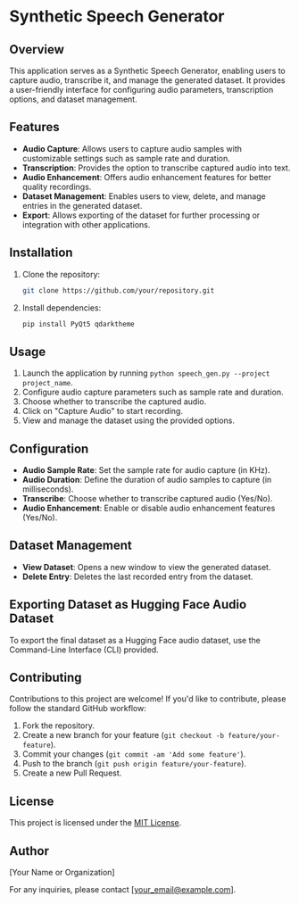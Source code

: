 # Synthetic Speech Generator

## Overview
This application serves as a Synthetic Speech Generator, enabling users to capture audio, transcribe it, and manage the generated dataset. It provides a user-friendly interface for configuring audio parameters, transcription options, and dataset management.

## Features
- **Audio Capture**: Allows users to capture audio samples with customizable settings such as sample rate and duration.
- **Transcription**: Provides the option to transcribe captured audio into text.
- **Audio Enhancement**: Offers audio enhancement features for better quality recordings.
- **Dataset Management**: Enables users to view, delete, and manage entries in the generated dataset.
- **Export**: Allows exporting of the dataset for further processing or integration with other applications.

## Installation
1. Clone the repository:
    ```bash
    git clone https://github.com/your/repository.git
    ```
2. Install dependencies:
    ```bash
    pip install PyQt5 qdarktheme
    ```

## Usage
1. Launch the application by running `python speech_gen.py --project project_name`.
2. Configure audio capture parameters such as sample rate and duration.
3. Choose whether to transcribe the captured audio.
4. Click on "Capture Audio" to start recording.
5. View and manage the dataset using the provided options.

## Configuration
- **Audio Sample Rate**: Set the sample rate for audio capture (in KHz).
- **Audio Duration**: Define the duration of audio samples to capture (in milliseconds).
- **Transcribe**: Choose whether to transcribe captured audio (Yes/No).
- **Audio Enhancement**: Enable or disable audio enhancement features (Yes/No).

## Dataset Management
- **View Dataset**: Opens a new window to view the generated dataset.
- **Delete Entry**: Deletes the last recorded entry from the dataset.


## Exporting Dataset as Hugging Face Audio Dataset
To export the final dataset as a Hugging Face audio dataset, use the Command-Line Interface (CLI) provided.
    

## Contributing
Contributions to this project are welcome! If you'd like to contribute, please follow the standard GitHub workflow:
1. Fork the repository.
2. Create a new branch for your feature (`git checkout -b feature/your-feature`).
3. Commit your changes (`git commit -am 'Add some feature'`).
4. Push to the branch (`git push origin feature/your-feature`).
5. Create a new Pull Request.

## License
This project is licensed under the [MIT License](LICENSE).

## Author
[Your Name or Organization]

For any inquiries, please contact [your_email@example.com].
